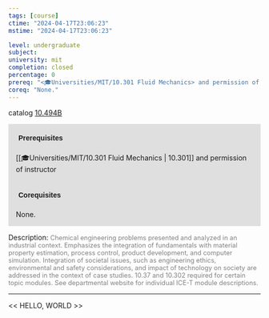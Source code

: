 ```yaml
---
tags: [course]
ctime: "2024-04-17T23:06:23"
mstime: "2024-04-17T23:06:23"

level: undergraduate
subject: 
university: mit
completion: closed
percentage: 0
prereq: "<🎓Universities/MIT/10.301 Fluid Mechanics> and permission of instructor"
coreq: "None."
---
```


catalog [10.494B](http://student.mit.edu/catalog/m10a.html#10.494B)

<span style="display: block; padding: 15px; background-color: rgb(100, 100, 100, 0.2);"><font id="m_prereq386_0" style="display: block; font-family: Arial, sans-serif; font-weight: bold; padding: 5px">Prerequisites</font><br><span id="prereq386_0">[[🎓Universities/MIT/10.301 Fluid Mechanics | 10.301]] and permission of instructor</span></span>
<span style="display: block; padding: 15px; background-color: rgb(100, 100, 100, 0.2);"><font id="m_coreq386_0" style="display: block; font-family: Arial, sans-serif; font-weight: bold; padding: 5px">Corequisites</font><br><span id="coreq386_0">None.</span></span>

<font style="">Description:</font>
<font style="color: grey; font-size: 0.8rem;">Chemical engineering problems presented and analyzed in an industrial context. Emphasizes the integration of fundamentals with material property estimation, process control, product development, and computer simulation. Integration of societal issues, such as engineering ethics, environmental and safety considerations, and impact of technology on society are addressed in the context of case studies. 10.37 and 10.302 required for certain topic modules. See departmental website for individual ICE-T module descriptions.</font>



---

<< HELLO, WORLD >>
